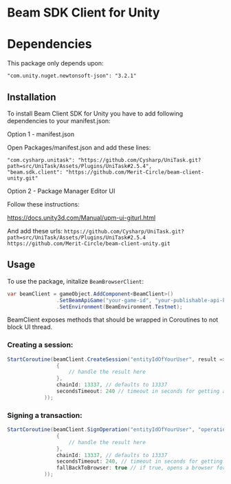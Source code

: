 # Beam SDK Client for Unity

##
# Dependencies
This package only depends upon:

`"com.unity.nuget.newtonsoft-json": "3.2.1"`

## Installation
To install Beam Client SDK for Unity you have to add following dependencies to your manifest.json:  

Option 1 - manifest.json

Open Packages/manifest.json and add these lines:

```
"com.cysharp.unitask": "https://github.com/Cysharp/UniTask.git?path=src/UniTask/Assets/Plugins/UniTask#2.5.4",
"beam.sdk.client": "https://github.com/Merit-Circle/beam-client-unity.git"
```

Option 2 - Package Manager Editor UI

Follow these instructions:

https://docs.unity3d.com/Manual/upm-ui-giturl.html

And add these urls:
`https://github.com/Cysharp/UniTask.git?path=src/UniTask/Assets/Plugins/UniTask#2.5.4`
`https://github.com/Merit-Circle/beam-client-unity.git`


## Usage
To use the package, initalize `BeamBrowserClient`:
```csharp
var beamClient = gameObject.AddComponent<BeamClient>()
                .SetBeamApiGame("your-game-id", "your-publishable-api-key")
                .SetEnvironment(BeamEnvironment.Testnet);
```
BeamClient exposes methods that should be wrapped in Coroutines to not block UI thread.

### Creating a session:
```csharp
StartCoroutine(beamClient.CreateSession("entityIdOfYourUser", result =>
                {
                    // handle the result here
                },
                chainId: 13337, // defaults to 13337
                secondsTimeout: 240 // timeout in seconds for getting a result of Session signing from the browser
            ));
```

### Signing a transaction:
```csharp
StartCoroutine(beamClient.SignOperation("entityIdOfYourUser", "operationIdFromBeamAPI", result =>
                {
                    // handle the result here
                },
                chainId: 13337, // defaults to 13337
                secondsTimeout: 240, // timeout in seconds for getting a response in case browser flow was chosen
                fallBackToBrowser: true // if true, opens a browser for the user to sign the operation if Session was not started
            ));
```